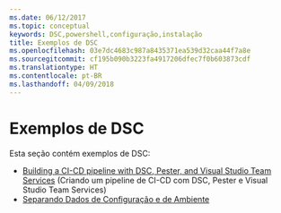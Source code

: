 ```yaml
---
ms.date: 06/12/2017
ms.topic: conceptual
keywords: DSC,powershell,configuração,instalação
title: Exemplos de DSC
ms.openlocfilehash: 03e7dc4683c987a8435371ea539d32caa44f7a8e
ms.sourcegitcommit: cf195b090b3223fa4917206dfec7f0b603873cdf
ms.translationtype: HT
ms.contentlocale: pt-BR
ms.lasthandoff: 04/09/2018
---
```

# <a name="dsc-examples"></a>Exemplos de DSC

Esta seção contém exemplos de DSC:

- [Building a CI-CD pipeline with DSC, Pester, and Visual Studio Team Services](dscCiCd.md) (Criando um pipeline de CI-CD com DSC, Pester e Visual Studio Team Services)
- [Separando Dados de Configuração e de Ambiente](separatingEnvData.md)